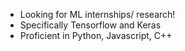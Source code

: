- Looking for ML internships/ research!
- Specifically Tensorflow and Keras 
- Proficient in Python, Javascript, C++
<!---
code-eeeee/code-eeeee is a ✨ special ✨ repository because its `README.md` (this file) appears on your GitHub profile.
You can click the Preview link to take a look at your changes.
--->
